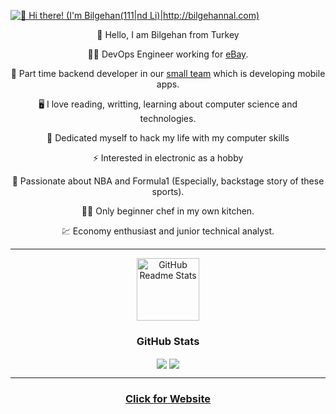 
[<img src="https://raw.githubusercontent.com/Raymo111/Raymo111/master/intro.gif" alt="👋 Hi there!  (I'm Bilgehan(111|nd Li)|http://bilgehannal.com)" title="👋 Hi there!  (I'm Bilgehan(111|nd Li)|http://bilgehannal.com)"/>](http://bilgehannal.com)

<p align="center">🖖 Hello, I am Bilgehan from Turkey <p/>

<p align="center">👨‍💻 DevOps Engineer working for  <a href="https://www.gittigidiyor.com/">eBay</a>.<p/>

<p align="center">📱 Part time backend developer in our  <a href="https://quickestlab.com/">small team</a> which is developing mobile apps.<p/>

<p align="center">🖥️ I love reading, writting, learning about computer science and technologies.<p/>

<p align="center">🤯 Dedicated myself to hack my life with my computer skills<p/>

<p align="center">⚡ Interested in electronic as a hobby<p/>

<p align="center">🏀 Passionate about NBA and Formula1 (Especially, backstage story of these sports).<p/>

<p align="center">👨‍🍳 Only beginner chef in my own kitchen.<p/>

<p align="center">💹 Economy enthusiast and junior technical analyst.<p/>


---
<p align="center">
<img width="100px" src="https://res.cloudinary.com/anuraghazra/image/upload/v1594908242/logo_ccswme.svg" align="center" alt="GitHub Readme Stats" />
<h3 align="center">
  GitHub Stats
</h3>
</p>

  <div align="center"> 
      <img align="center" src="https://github-readme-stats-sigma-five.vercel.app/api?username=bilgehannal&show_icons=true&count_private=true&theme=react&line_height=40" />
      <img align="center" src="https://github-readme-stats.vercel.app/api/top-langs/?username=bilgehannal&theme=react"/>
</div>

---
<h3 align="center">
<a href="bilgehannal.com"> Click for Website </a> 
</h3>
